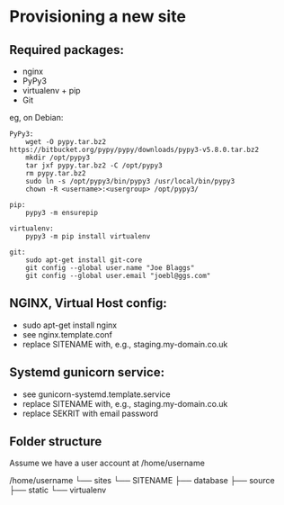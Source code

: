 Provisioning a new site
=======================

## Required packages:

* nginx
* PyPy3
* virtualenv + pip
* Git

eg, on Debian:

    PyPy3:
        wget -O pypy.tar.bz2 https://bitbucket.org/pypy/pypy/downloads/pypy3-v5.8.0.tar.bz2
        mkdir /opt/pypy3
        tar jxf pypy.tar.bz2 -C /opt/pypy3
        rm pypy.tar.bz2
        sudo ln -s /opt/pypy3/bin/pypy3 /usr/local/bin/pypy3
        chown -R <username>:<usergroup> /opt/pypy3/

    pip:
        pypy3 -m ensurepip

    virtualenv:
        pypy3 -m pip install virtualenv

    git:
        sudo apt-get install git-core
        git config --global user.name "Joe Blaggs"
        git config --global user.email "joebl@ggs.com"

## NGINX, Virtual Host config:

* sudo apt-get install nginx
* see nginx.template.conf
* replace SITENAME with, e.g., staging.my-domain.co.uk

## Systemd gunicorn service:

* see gunicorn-systemd.template.service
* replace SITENAME with, e.g., staging.my-domain.co.uk
* replace SEKRIT with email password

## Folder structure

Assume we have a user account at /home/username

/home/username
└── sites
    └── SITENAME
         ├── database
         ├── source
         ├── static
         └── virtualenv
